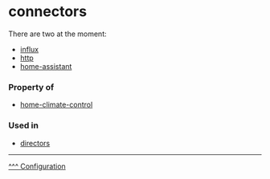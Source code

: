 connectors
==
There are two at the moment:
* [influx](./influx.md)
* [http](./http.md)
* [home-assistant](./home-assistant.md)

### Property of
* [home-climate-control](./home-climate-control.md)

### Used in
* [directors](./directors.md)

---
[^^^ Configuration](./index.md)
